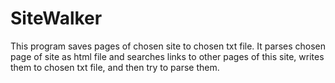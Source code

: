 # SiteWalker
This program saves pages of chosen site to chosen txt file.
It parses chosen page of site as html file and searches links to other pages of this site, writes them to chosen txt file, and then try to parse them.  
